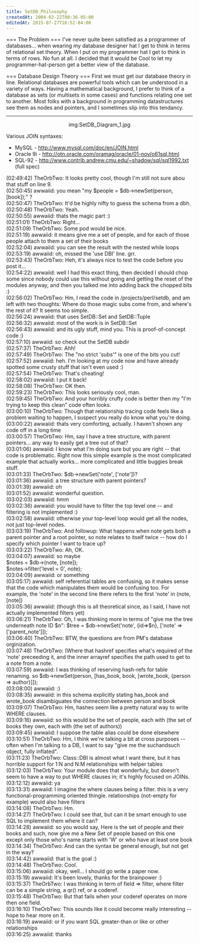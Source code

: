 ```yaml
---
title: SetDB_Philosophy
createdAt: 2004-02-22T00:36-05:00
editedAt: 2015-07-27T16:52-04:00
---
```


=== The Problem ===
I've never quite been satisfied as a programmer of databases... when wearing my database designer hat I get to think in terms of relational set theory. When I put on my programmer hat I get to think in terms of rows. No fun at all. I decided that it would be Cool to let my programmer-hat-person get a better view of the database.

=== Database Design Theory ===
First we must get our database theory in line. Relational databases are powerful tools which can be understood in a variety of ways. Having a mathematical background, I prefer to think of a database as sets (or multisets in some cases) and functions relating one set to another. Most folks with a background in programming datastructures see them as nodes and pointers, and I sometimes slip into this tendancy.

----

<center>img:SetDB_Diagram_1.jpg</center>

Various JOIN syntaxes:
* MySQL - http://www.mysql.com/doc/en/JOIN.html
* Oracle 9i - http://otn.oracle.com/oramag/oracle/01-nov/o61sql.html
* SQL-92 - http://www.contrib.andrew.cmu.edu/~shadow/sql/sql1992.txt (full spec)

<html>
(02:49:42) TheOrbTwo: It looks pretty cool, though I'm still not sure abou that stuff on line 9.<br>
(02:50:45) awwaiid: you mean "my $people = $db->newSet(person, [book]);" ?<br>
(02:50:47) TheOrbTwo: It'd be highly nifty to guess the schema from a dbh.<br>
(02:50:48) TheOrbTwo: Yeah.<br>
(02:50:55) awwaiid: thats the magic part :)<br>
(02:51:01) TheOrbTwo: Right...<br>
(02:51:09) TheOrbTwo: Some pod would be nice.<br>
(02:51:19) awwaiid: it means give me a set of people, and for each of those people attach to them a set of their books<br>
(02:52:04) awwaiid: you can see the result with the nested while loops<br>
(02:53:19) awwaiid: oh, missed the 'use DBI' line. grr.<br>
(02:53:43) TheOrbTwo: Heh, it's always nice to test the code before you post it...<br>
(02:54:22) awwaiid: well I had this exact thing, then decided I should chop some since nobody could use this without going and getting the reset of the modules anyway, and then you talked me into adding back the chopped bits :)<br>
(02:56:02) TheOrbTwo: Hm, I read the code in /projects/perl/setdb, and am left with two thoughts: Where do those magic subs come from, and where's the rest of it?  It seems too simple.<br>
(02:56:24) awwaiid: that uses SetDB::Set and SetDB::Tuple<br>
(02:56:32) awwaiid: most of the work is in SetDB::Set<br>
(02:56:43) awwaiid: and its ugly stuff, mind you. This is proof-of-concept code :)<br>
(02:57:10) awwaiid: so check out the SetDB subdir<br>
(02:57:37) TheOrbTwo: Ahh!<br>
(02:57:49) TheOrbTwo: The "no strict 'subs'" is one of the bits you cut!<br>
(02:57:52) awwaiid: heh. I'm looking at my code now and have already spotted some crusty stuff that isn't even used :)<br>
(02:57:54) TheOrbTwo: That's cheating!<br>
(02:58:02) awwaiid: I put it back!<br>
(02:58:08) TheOrbTwo: OK then.<br>
(02:59:23) TheOrbTwo: This looks seriously cool, man.<br>
(02:59:45) TheOrbTwo: And your horribly crufty code is better then my "I'm trying to keep this clean" code often looks.<br>
(03:00:10) TheOrbTwo: Though that relationship tracing code feels like a problem waiting to happen, I suspect you really do know what you're doing.<br>
(03:00:22) awwaiid: thats very comforting, actually. I haven't shown any code off in a long time<br>
(03:00:57) TheOrbTwo: Hm, say I have a tree structure, with parent pointers... any way to easily get a tree out of that?<br>
(03:01:06) awwaiid: I know what I'm doing sure but you are right -- that code is problematic. Right now this simple example is the most complicated example that actually works... more complicated and little buggies break stuff.<br>
(03:01:33) TheOrbTwo: $db->newSet('note', ['note'])?<br>
(03:01:36) awwaiid: a tree structure with parent pointers? <br>
(03:01:39) awwaiid: oh<br>
(03:01:52) awwaiid: wonderful question.<br>
(03:02:03) awwaiid: hmm<br>
(03:02:36) awwaiid: you would have to filter the top level one -- and filtering is not implemented :)<br>
(03:02:58) awwaiid: otherwise your top-level loop would get all the nodes, not just top-level nodes.<br>
(03:03:19) TheOrbTwo: And followup: What happens when note gets both a parent pointer and a root pointer, so note relates to itself twice -- how do I specify which pointer I want to trace up?<br>
(03:03:22) TheOrbTwo: Ah, OK.<br>
(03:04:07) awwaiid: so maybe<br>
$notes = $db->(note, [note]);<br>
$notes->filter('level = 0', note);<br>
(03:04:09) awwaiid: or something<br>
(03:05:17) awwaiid: self referential tables are confusing, so it makes sense that the code which manipulates them would be confusing too. For example, the 'note' in the second line there refers to the first 'note' in (note, [note])<br>
(03:05:36) awwaiid: (though this is all theoretical since, as I said, I have not actually implemented filters yet)<br>
(03:06:21) TheOrbTwo: Oh, I was thinking more in terms of "give me the tree underneath note ID $n": $tree = $db->newSet('note', {id=>$n}, ['note' => ['parent_note']]);<br>
(03:06:40) TheOrbTwo: BTW, the questions are from PM's database orginization.<br>
(03:07:48) TheOrbTwo: (Where that hashref specifies what's required of the 'note' preceeding it, and the inner arrayref specifies the path used to get to a note from a note.<br>
(03:07:59) awwaiid: I was thinking of reserving hash-refs for table renaming. so $db->newSet(person, [has_book, book, [wrote_book, {person => author}]]);<br>
(03:08:00) awwaiid: :)<br>
(03:08:35) awwaiid: in this schema explicitly stating has_book and wrote_book disambiguates the connection between person and book<br>
(03:09:07) TheOrbTwo: Hm, hashes seem like a pretty natural way to write WHERE clauses.<br>
(03:09:16) awwaiid: so this would be the set of people, each with (the set of books they own, each with (the set of authors))<br>
(03:09:45) awwaiid: I suppose the table alias could be done elsewhere<br>
(03:10:51) TheOrbTwo: Hm, I think we're talking a bit at cross purposes -- often when I'm talking to a DB, I want to say "give me the suchandsuch object, fully inflated".<br>
(03:11:23) TheOrbTwo: Class::DBI is almost what I want there, but it has horrible support for 1:N and N:M relationships with helper tables<br>
(03:12:03) TheOrbTwo: Your module does that wonderfuly, but doesn't seem to have a way to put WHERE clauses in; it's highly focused on JOINs.<br>
(03:12:12) awwaiid: ya<br>
(03:13:31) awwaiid: I imagine the where clauses being a filter. this is a very functional-programming oriented thingie. relationships (not-empty for example) would also have filters<br>
(03:14:08) TheOrbTwo: Hm.<br>
(03:14:27) TheOrbTwo: I could see that, but can it be smart enough to use SQL to implement them where it can?<br>
(03:14:28) awwaiid: so you would say, Here is the set of people and their books and such, now give me a New Set of people based on this one except only those who's name starts with 'W' or who have at least one book<br>
(03:14:34) TheOrbTwo: And can the syntax be general enough, but not get in the way?<br>
(03:14:42) awwaiid: that is the goal :)<br>
(03:14:48) TheOrbTwo: Cool.<br>
(03:15:06) awwaiid: okay, well... I should go write a paper now.<br>
(03:15:19) awwaiid: It's been lovely, thanks for the brainpower :)<br>
(03:15:37) TheOrbTwo: I was thinking in term of field => filter, where filter can be a simple string, a qr() ref, or a coderef.<br>
(03:15:48) TheOrbTwo: But that fails when your coderef operates on more then one field.<br>
(03:16:10) TheOrbTwo: This sounds like it could become really interesting -- hope to hear more on it.<br>
(03:16:19) awwaiid: or if you want SQL greater-than or like or other relationships<br>
(03:16:25) awwaiid: thanks<br>
</html>


